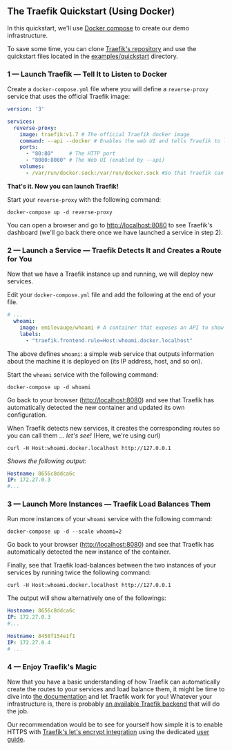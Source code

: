## The Traefik Quickstart (Using Docker)

In this quickstart, we'll use [Docker compose](https://docs.docker.com/compose) to create our demo infrastructure.

To save some time, you can clone [Traefik's repository](https://github.com/containous/traefik) and use the quickstart files located in the [examples/quickstart](https://github.com/containous/traefik/tree/v1.7/examples/quickstart/) directory.

### 1 — Launch Traefik — Tell It to Listen to Docker

Create a `docker-compose.yml` file where you will define a `reverse-proxy` service that uses the official Traefik image:

```yaml
version: '3'

services:
  reverse-proxy:
    image: traefik:v1.7 # The official Traefik docker image
    command: --api --docker # Enables the web UI and tells Traefik to listen to docker
    ports:
      - "80:80"     # The HTTP port
      - "8080:8080" # The Web UI (enabled by --api)
    volumes:
      - /var/run/docker.sock:/var/run/docker.sock #So that Traefik can listen to the Docker events
```

**That's it. Now you can launch Traefik!**

Start your `reverse-proxy` with the following command:

```shell
docker-compose up -d reverse-proxy 
```

You can open a browser and go to [http://localhost:8080](http://localhost:8080) to see Traefik's dashboard (we'll go back there once we have launched a service in step 2).

### 2 — Launch a Service — Traefik Detects It and Creates a Route for You 

Now that we have a Traefik instance up and running, we will deploy new services. 

Edit your `docker-compose.yml` file and add the following at the end of your file. 

```yaml
# ... 
  whoami:
    image: emilevauge/whoami # A container that exposes an API to show its IP address
    labels:
      - "traefik.frontend.rule=Host:whoami.docker.localhost"
```

The above defines `whoami`: a simple web service that outputs information about the machine it is deployed on (its IP address, host, and so on).

Start the `whoami` service with the following command:
 
```shell
docker-compose up -d whoami
```

Go back to your browser ([http://localhost:8080](http://localhost:8080)) and see that Traefik has automatically detected the new container and updated its own configuration.

When Traefik detects new services, it creates the corresponding routes so you can call them ... _let's see!_  (Here, we're using curl)

```shell
curl -H Host:whoami.docker.localhost http://127.0.0.1
```

_Shows the following output:_
```yaml
Hostname: 8656c8ddca6c
IP: 172.27.0.3
#...
```

### 3 — Launch More Instances — Traefik Load Balances Them

Run more instances of your `whoami` service with the following command:
 
```shell
docker-compose up -d --scale whoami=2 
```

Go back to your browser ([http://localhost:8080](http://localhost:8080)) and see that Traefik has automatically detected the new instance of the container.

Finally, see that Traefik load-balances between the two instances of your services by running twice the following command:

```shell
curl -H Host:whoami.docker.localhost http://127.0.0.1
```

The output will show alternatively one of the followings:

```yaml
Hostname: 8656c8ddca6c
IP: 172.27.0.3
#...
```

```yaml
Hostname: 8458f154e1f1
IP: 172.27.0.4
# ...
```

### 4 — Enjoy Traefik's Magic

Now that you have a basic understanding of how Traefik can automatically create the routes to your services and load balance them, it might be time to dive into [the documentation](https://docs.traefik.io/) and let Traefik work for you!
Whatever your infrastructure is, there is probably [an available Traefik backend](https://docs.traefik.io/#supported-backends) that will do the job.

Our recommendation would be to see for yourself how simple it is to enable HTTPS with [Traefik's let's encrypt integration](https://docs.traefik.io/user-guide/examples/#lets-encrypt-support) using the dedicated [user guide](https://docs.traefik.io/user-guide/docker-and-lets-encrypt/).
